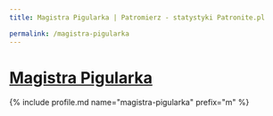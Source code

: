 ```yaml
---
title: Magistra Pigularka | Patromierz - statystyki Patronite.pl

permalink: /magistra-pigularka
---
```


# [Magistra Pigularka](https://patronite.pl/magistra-pigularka)

{% include profile.md name="magistra-pigularka" prefix="m" %}
